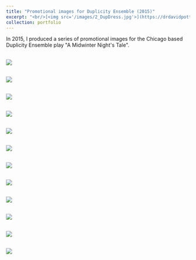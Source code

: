 ```yaml
---
title: "Promotional images for Duplicity Ensemble (2015)"
excerpt: "<br/>[<img src='/images/2_DupDress.jpg'>](https://drdavidpotter.github.io/portfolio/6_DressRehersalDuplicityEnsemble2015/)"
collection: portfolio
---
```


In 2015, I produced a series of promotional images for the Chicago based Duplicity Ensemble play "A Midwinter Night's Tale".


<br/><img src='/images/1_DupDress.jpg'>

<br/><img src='/images/2_DupDress.jpg'>

<br/><img src='/images/3_DupDress.jpg'>

<br/><img src='/images/4_DupDress.jpg'>

<br/><img src='/images/5_DupDress.jpg'>

<br/><img src='/images/6_DupDress.jpg'>

<br/><img src='/images/7_DupDress.jpg'>

<br/><img src='/images/8_DupDress.jpg'>

<br/><img src='/images/9_DupDress.jpg'>

<br/><img src='/images/10_DupDress.jpg'>

<br/><img src='/images/11_DupDress.jpg'>

<br/><img src='/images/12_DupDress.jpg'>